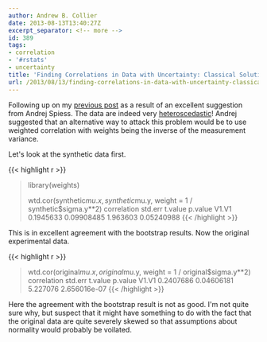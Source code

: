 ```yaml
---
author: Andrew B. Collier
date: 2013-08-13T13:40:27Z
excerpt_separator: <!-- more -->
id: 389
tags:
- correlation
- '#rstats'
- uncertainty
title: 'Finding Correlations in Data with Uncertainty: Classical Solution'
url: /2013/08/13/finding-correlations-in-data-with-uncertainty-classical/
---
```


Following up on my [previous post](http://www.exegetic.biz/blog/2013/08/finding-correlations-in-data-with-uncertainty-bootstrap/) as a result of an excellent suggestion from Andrej Spiess. The data are indeed very [heteroscedastic](http://en.wikipedia.org/wiki/Heteroscedasticity)! Andrej suggested that an alternative way to attack this problem would be to use weighted correlation with weights being the inverse of the measurement variance.

<!--more-->

Let's look at the synthetic data first.

{{< highlight r >}}
> library(weights)
> 
> wtd.cor(synthetic$mu.x, synthetic$mu.y, weight = 1 / synthetic$sigma.y**2)
      correlation    std.err  t.value    p.value
V1.V1   0.1945633 0.09908485 1.963603 0.05240988
{{< /highlight >}}

This is in excellent agreement with the bootstrap results. Now the original experimental data.

{{< highlight r >}}
> wtd.cor(original$mu.x, original$mu.y, weight = 1 / original$sigma.y**2)
      correlation    std.err  t.value      p.value
V1.V1   0.2407686 0.04606181 5.227076 2.656016e-07
{{< /highlight >}}

Here the agreement with the bootstrap result is not as good. I'm not quite sure why, but suspect that it might have something to do with the fact that the original data are quite severely skewed so that assumptions about normality would probably be voilated.
